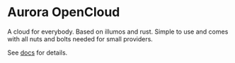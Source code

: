 # Aurora OpenCloud
A cloud for everybody. Based on illumos and rust.
Simple to use and comes with all nuts and bolts needed for small providers.

See [docs](./docs) for details.